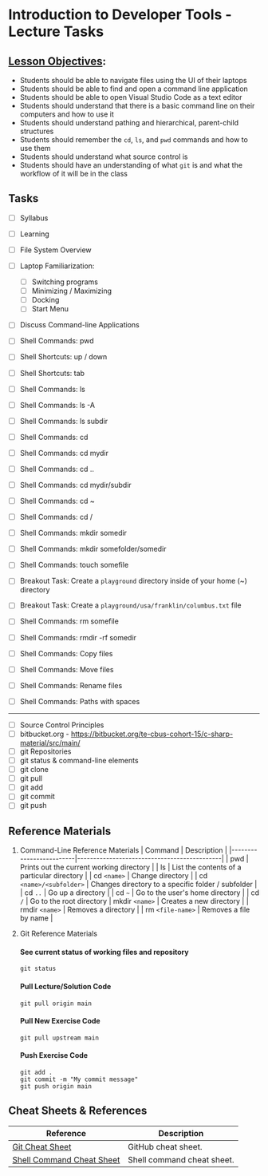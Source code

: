 # Introduction to Developer Tools - Lecture Tasks

## **[Lesson Objectives](https://book.techelevator.com/v2_3/content/introduction-to-tools.html):**

- Students should be able to navigate files using the UI of their laptops
- Students should be able to find and open a command line application
- Students should be able to open Visual Studio Code as a text editor
- Students should understand that there is a basic command line on their computers and how to use it
- Students should understand pathing and hierarchical, parent-child structures
- Students should remember the `cd`, `ls`, and `pwd` commands and how to use them
- Students should understand what source control is
- Students should have an understanding of what `git` is and what the workflow of it will be in the class

## Tasks

- [ ] Syllabus
- [ ] Learning
    
- [ ] File System Overview
- [ ] Laptop Familiarization: 
    - [ ] Switching programs
    - [ ] Minimizing / Maximizing
    - [ ] Docking
    - [ ] Start Menu

- [ ] Discuss Command-line Applications

- [ ] Shell Commands: pwd

- [ ] Shell Shortcuts: up / down
- [ ] Shell Shortcuts: tab

- [ ] Shell Commands: ls
- [ ] Shell Commands: ls -A
- [ ] Shell Commands: ls subdir

- [ ] Shell Commands: cd
- [ ] Shell Commands: cd mydir
- [ ] Shell Commands: cd ..
- [ ] Shell Commands: cd mydir/subdir
- [ ] Shell Commands: cd ~
- [ ] Shell Commands: cd /

- [ ] Shell Commands: mkdir somedir
- [ ] Shell Commands: mkdir somefolder/somedir

- [ ] Shell Commands: touch somefile

- [ ] Breakout Task: Create a `playground` directory inside of your home (~) directory
- [ ] Breakout Task: Create a `playground/usa/franklin/columbus.txt` file

- [ ] Shell Commands: rm somefile
- [ ] Shell Commands: rmdir -rf somedir

- [ ] Shell Commands: Copy files
- [ ] Shell Commands: Move files
- [ ] Shell Commands: Rename files

- [ ] Shell Commands: Paths with spaces

--- 

- [ ] Source Control Principles
- [ ] bitbucket.org - https://bitbucket.org/te-cbus-cohort-15/c-sharp-material/src/main/
- [ ] git Repositories
- [ ] git status & command-line elements
- [ ] git clone
- [ ] git pull
- [ ] git add
- [ ] git commit
- [ ] git push

## **Reference Materials**

1. Command-Line Reference Materials
    | Command                 | Description                                 |
    |-------------------------|---------------------------------------------|
    | pwd                     | Prints out the current working directory    |
    | ls                      | List the contents of a particular directory |
    | cd `<name>`             | Change directory                            |
    | cd `<name>/<subfolder>` | Changes directory to a specific folder / subfolder |
    | cd `..`                 | Go up a directory                           |
    | cd `~`                  | Go to the user's home directory |
    | cd `/`                  | Go to the root directory
    | mkdir `<name>`          | Creates a new directory                     |
    | rmdir `<name>`          | Removes a directory                         |
    | rm `<file-name>`        | Removes a file by name                      |

2. Git Reference Materials
    #### See current status of working files and repository
    ```
    git status
    ```

    #### Pull Lecture/Solution Code
    ```
    git pull origin main
    ```

    #### Pull New Exercise Code
    ```
    git pull upstream main
    ```

    #### Push Exercise Code
    ```
    git add .
    git commit -m "My commit message"
    git push origin main
    ```

## Cheat Sheets & References
| Reference | Description |
|-----------|-------------|
| [Git Cheat Sheet](https://drive.google.com/open?id=0Bz4DHj0l-C66QjRfN05LWWZIRGs) | GitHub cheat sheet. |
| [Shell Command Cheat Sheet](https://drive.google.com/open?id=0Bz4DHj0l-C66ak9ZZVc0cjNZZU0) | Shell command cheat sheet. |
